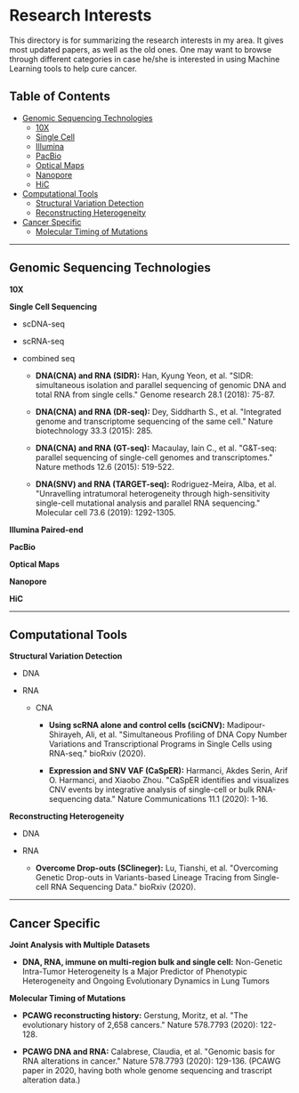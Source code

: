 # Research Interests

This directory is for summarizing the research interests in my area. It gives most updated papers, as well as the old ones. One may want to browse through different categories in case he/she is interested in using Machine Learning tools to help cure cancer.

## Table of Contents
- [Genomic Sequencing Technologies](#genomic_sequencing_technologies)
    * [10X](#10x)
    * [Single Cell](#single_cell)
    * [Illumina](#illumina)
    * [PacBio](#pacbio)
    * [Optical Maps](#optical_maps)
    * [Nanopore](#nanopore)
    * [HiC](#hic)
- [Computational Tools](#computational_tools)
    * [Structural Variation Detection](#structural_variation_detection)
    * [Reconstructing Heterogeneity](#reconstructing_ITH)
- [Cancer Specific](#cancer_specific)
    * [Molecular Timing of Mutations](#molecular_timing_of_mutations)

---

## <a name="genomic_sequencing_technologies"></a>Genomic Sequencing Technologies ##

**<a name="10x"></a>10X**

**<a name="single_cell"></a>Single Cell Sequencing**

- scDNA-seq

- scRNA-seq

- combined seq
 
   - **DNA(CNA) and RNA (SIDR):**   Han, Kyung Yeon, et al. "SIDR: simultaneous isolation and parallel sequencing of genomic DNA and total RNA from single cells." Genome research 28.1 (2018): 75-87.
   
   - **DNA(CNA) and RNA (DR-seq):**   Dey, Siddharth S., et al. "Integrated genome and transcriptome sequencing of the same cell." Nature biotechnology 33.3 (2015): 285.
   
   - **DNA(CNA) and RNA (GT-seq):**   Macaulay, Iain C., et al. "G&T-seq: parallel sequencing of single-cell genomes and transcriptomes." Nature methods 12.6 (2015): 519-522.
   
   - **DNA(SNV) and RNA (TARGET-seq):**   Rodriguez-Meira, Alba, et al. "Unravelling intratumoral heterogeneity through high-sensitivity single-cell mutational analysis and parallel RNA sequencing." Molecular cell 73.6 (2019): 1292-1305.

**<a name="illumina"></a>Illumina Paired-end**

**<a name="pacbio"></a>PacBio**

**<a name="optical_maps"></a>Optical Maps**

**<a name="nanopore"></a>Nanopore**

**<a name="hic"></a>HiC**

---

## <a name="computational_tools"></a>Computational Tools

**<a name="structural_variation_detection"></a>Structural Variation Detection**

- DNA

- RNA

   - CNA
   
      - **Using scRNA alone and control cells (sciCNV):**   Madipour-Shirayeh, Ali, et al. "Simultaneous Profiling of DNA Copy Number Variations and Transcriptional Programs in Single Cells using RNA-seq." bioRxiv (2020).
      
      - **Expression and SNV VAF (CaSpER):**    Harmanci, Akdes Serin, Arif O. Harmanci, and Xiaobo Zhou. "CaSpER identifies and visualizes CNV events by integrative analysis of single-cell or bulk RNA-sequencing data." Nature Communications 11.1 (2020): 1-16.


**<a name="reconstructing_ITH"></a>Reconstructing Heterogeneity**

- DNA

- RNA

   - **Overcome Drop-outs (SClineger):**   Lu, Tianshi, et al. "Overcoming Genetic Drop-outs in Variants-based Lineage Tracing from Single-cell RNA Sequencing Data." bioRxiv (2020).

---

## <a name="cancer_specific"></a>Cancer Specific ##

**<a name="multiple_datasets"></a>Joint Analysis with Multiple Datasets**

   - **DNA, RNA, immune on multi-region bulk and single cell:**   Non-Genetic Intra-Tumor Heterogeneity Is a Major Predictor of Phenotypic Heterogeneity and Ongoing Evolutionary Dynamics in Lung Tumors

**<a name="molecular_timing_of_mutations"></a>Molecular Timing of Mutations**

   - **PCAWG reconstructing history:**   Gerstung, Moritz, et al. "The evolutionary history of 2,658 cancers." Nature 578.7793 (2020): 122-128. 
   
   - **PCAWG DNA and RNA:**    Calabrese, Claudia, et al. "Genomic basis for RNA alterations in cancer." Nature 578.7793 (2020): 129-136. (PCAWG paper in 2020, having both whole genome sequencing and trascript alteration data.)
